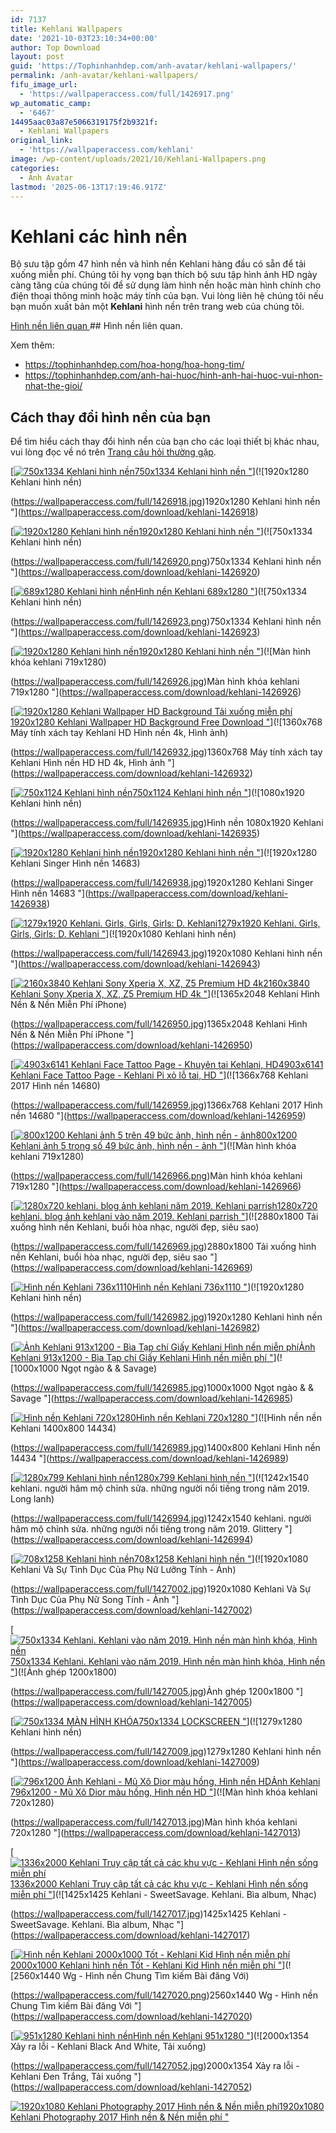 ```yaml
---
id: 7137
title: Kehlani Wallpapers
date: '2021-10-03T23:10:34+00:00'
author: Top Download
layout: post
guid: 'https://Tophinhanhdep.com/anh-avatar/kehlani-wallpapers/'
permalink: /anh-avatar/kehlani-wallpapers/
fifu_image_url:
  - 'https://wallpaperaccess.com/full/1426917.png'
wp_automatic_camp:
  - '6467'
14495aac03a87e5066319175f2b9321f:
  - Kehlani Wallpapers
original_link:
  - 'https://wallpaperaccess.com/kehlani'
image: /wp-content/uploads/2021/10/Kehlani-Wallpapers.png
categories:
  - Ảnh Avatar
lastmod: '2025-06-13T17:19:46.917Z'
---
```

# Kehlani các hình nền

Bộ sưu tập gồm 47 hình nền và hình nền Kehlani hàng đầu có sẵn để tải xuống miễn phí. Chúng tôi hy vọng bạn thích bộ sưu tập hình ảnh HD ngày càng tăng của chúng tôi để sử dụng làm hình nền hoặc màn hình chính cho điện thoại thông minh hoặc máy tính của bạn. Vui lòng liên hệ chúng tôi nếu bạn muốn xuất bản một **Kehlani** hình nền trên trang web của chúng tôi.

[Hình nền liên quan ](#related) ## Hình nền liên quan.

   
 Xem thêm:

   
- <https://tophinhanhdep.com/hoa-hong/hoa-hong-tim/>
- <https://tophinhanhdep.com/anh-hai-huoc/hinh-anh-hai-huoc-vui-nhon-nhat-the-gioi/>

## Cách thay đổi hình nền của bạn

Để tìm hiểu cách thay đổi hình nền của bạn cho các loại thiết bị khác nhau, vui lòng đọc về nó trên [Trang câu hỏi thường gặp](https://tophinhanhdep.com/faq/).

  
[[![750x1334 Kehlani hình nền](https://wallpaperaccess.com/full/1426917.png)750x1334 Kehlani hình nền "](https://wallpaperaccess.com/download/kehlani-1426917)](![1920x1280 Kehlani hình nền)

(https://wallpaperaccess.com/full/1426918.jpg)1920x1280 Kehlani hình nền "](https://wallpaperaccess.com/download/kehlani-1426918)

[[![1920x1280 Kehlani hình nền](https://wallpaperaccess.com/full/1426919.jpg)1920x1280 Kehlani hình nền "](https://wallpaperaccess.com/download/kehlani-1426919)](![750x1334 Kehlani hình nền)

(https://wallpaperaccess.com/full/1426920.png)750x1334 Kehlani hình nền "](https://wallpaperaccess.com/download/kehlani-1426920)

[[![689x1280 Kehlani hình nền](https://wallpaperaccess.com/full/1426922.jpg)Hình nền Kehlani 689x1280 "](https://wallpaperaccess.com/download/kehlani-1426922)](![750x1334 Kehlani hình nền)

(https://wallpaperaccess.com/full/1426923.png)750x1334 Kehlani hình nền "](https://wallpaperaccess.com/download/kehlani-1426923)

[[![1920x1280 Kehlani hình nền](https://wallpaperaccess.com/full/1426924.jpg)1920x1280 Kehlani hình nền "](https://wallpaperaccess.com/download/kehlani-1426924)](![Màn hình khóa kehlani 719x1280)

(https://wallpaperaccess.com/full/1426926.jpg)Màn hình khóa kehlani 719x1280 "](https://wallpaperaccess.com/download/kehlani-1426926)

[[![1920x1280 Kehlani Wallpaper HD Background Tải xuống miễn phí](https://wallpaperaccess.com/full/1426927.jpg)1920x1280 Kehlani Wallpaper HD Background Free Download "](https://wallpaperaccess.com/download/kehlani-1426927)](![1360x768 Máy tính xách tay Kehlani HD Hình nền 4k, Hình ảnh)

(https://wallpaperaccess.com/full/1426932.jpg)1360x768 Máy tính xách tay Kehlani Hình nền HD HD 4k, Hình ảnh "](https://wallpaperaccess.com/download/kehlani-1426932)

[[![750x1124 Kehlani hình nền](https://wallpaperaccess.com/full/1426934.jpg)750x1124 Kehlani hình nền "](https://wallpaperaccess.com/download/kehlani-1426934)](![1080x1920 Kehlani hình nền)

(https://wallpaperaccess.com/full/1426935.jpg)Hình nền 1080x1920 Kehlani "](https://wallpaperaccess.com/download/kehlani-1426935)

[[![1920x1280 Kehlani hình nền](https://wallpaperaccess.com/full/1426937.jpg)1920x1280 Kehlani hình nền "](https://wallpaperaccess.com/download/kehlani-1426937)](![1920x1280 Kehlani Singer Hình nền 14683)

(https://wallpaperaccess.com/full/1426938.jpg)1920x1280 Kehlani Singer Hình nền 14683 "](https://wallpaperaccess.com/download/kehlani-1426938)

[[![1279x1920 Kehlani.  Girls, Girls, Girls: D.  Kehlani](https://wallpaperaccess.com/full/1426941.jpg)1279x1920 Kehlani. Girls, Girls, Girls: D. Kehlani "](https://wallpaperaccess.com/download/kehlani-1426941)](![1920x1080 Kehlani hình nền)

(https://wallpaperaccess.com/full/1426943.jpg)1920x1080 Kehlani hình nền "](https://wallpaperaccess.com/download/kehlani-1426943)

[[![2160x3840 Kehlani Sony Xperia X, XZ, Z5 Premium HD 4k](https://wallpaperaccess.com/full/1426944.jpg)2160x3840 Kehlani Sony Xperia X, XZ, Z5 Premium HD 4k "](https://wallpaperaccess.com/download/kehlani-1426944)](![1365x2048 Kehlani Hình Nền & Nền Miễn Phí iPhone)

(https://wallpaperaccess.com/full/1426950.jpg)1365x2048 Kehlani Hình Nền &amp; Nền Miễn Phí iPhone "](https://wallpaperaccess.com/download/kehlani-1426950)

[[![4903x6141 Kehlani Face Tattoo Page - Khuyên tai Kehlani, HD](https://wallpaperaccess.com/full/1426952.jpg)4903x6141 Kehlani Face Tattoo Page - Kehlani Pi xỏ lỗ tai, HD "](https://wallpaperaccess.com/download/kehlani-1426952)](![1366x768 Kehlani 2017 Hình nền 14680)

(https://wallpaperaccess.com/full/1426959.jpg)1366x768 Kehlani 2017 Hình nền 14680 "](https://wallpaperaccess.com/download/kehlani-1426959)

[[![800x1200 Kehlani ảnh 5 trên 49 bức ảnh, hình nền - ảnh](https://wallpaperaccess.com/full/1426963.jpg)800x1200 Kehlani ảnh 5 trong số 49 bức ảnh, hình nền - ảnh "](https://wallpaperaccess.com/download/kehlani-1426963)](![Màn hình khóa kehlani 719x1280)

(https://wallpaperaccess.com/full/1426966.png)Màn hình khóa kehlani 719x1280 "](https://wallpaperaccess.com/download/kehlani-1426966)

[[![1280x720 kehlani.  blog ảnh kehlani năm 2019. Kehlani parrish](https://wallpaperaccess.com/full/1426967.jpg)1280x720 kehlani. blog ảnh kehlani vào năm 2019. Kehlani parrish "](https://wallpaperaccess.com/download/kehlani-1426967)](![2880x1800 Tải xuống hình nền Kehlani, buổi hòa nhạc, người đẹp, siêu sao)

(https://wallpaperaccess.com/full/1426969.jpg)2880x1800 Tải xuống hình nền Kehlani, buổi hòa nhạc, người đẹp, siêu sao "](https://wallpaperaccess.com/download/kehlani-1426969)

[[![Hình nền Kehlani 736x1110](https://wallpaperaccess.com/full/1426981.jpg)Hình nền Kehlani 736x1110 "](https://wallpaperaccess.com/download/kehlani-1426981)](![1920x1280 Kehlani hình nền)

(https://wallpaperaccess.com/full/1426982.jpg)1920x1280 Kehlani hình nền "](https://wallpaperaccess.com/download/kehlani-1426982)

[[![Ảnh Kehlani 913x1200 - Bìa Tạp chí Giấy Kehlani Hình nền miễn phí](https://wallpaperaccess.com/full/1426983.jpg)Ảnh Kehlani 913x1200 - Bìa Tạp chí Giấy Kehlani Hình nền miễn phí "](https://wallpaperaccess.com/download/kehlani-1426983)](![1000x1000 Ngọt ngào & & Savage)

(https://wallpaperaccess.com/full/1426985.jpg)1000x1000 Ngọt ngào &amp; &amp; Savage "](https://wallpaperaccess.com/download/kehlani-1426985)

[[![Hình nền Kehlani 720x1280](https://wallpaperaccess.com/full/1426988.jpg)Hình nền Kehlani 720x1280 "](https://wallpaperaccess.com/download/kehlani-1426988)](![Hình nền nền Kehlani 1400x800 14434)

(https://wallpaperaccess.com/full/1426989.jpg)1400x800 Kehlani Hình nền 14434 "](https://wallpaperaccess.com/download/kehlani-1426989)

[[![1280x799 Kehlani hình nền](https://wallpaperaccess.com/full/1426992.jpg)1280x799 Kehlani hình nền "](https://wallpaperaccess.com/download/kehlani-1426992)](![1242x1540 kehlani.  người hâm mộ chỉnh sửa.  những người nổi tiếng trong năm 2019. Long lanh)

(https://wallpaperaccess.com/full/1426994.jpg)1242x1540 kehlani. người hâm mộ chỉnh sửa. những người nổi tiếng trong năm 2019. Glittery "](https://wallpaperaccess.com/download/kehlani-1426994)

[[![708x1258 Kehlani hình nền](https://wallpaperaccess.com/full/1427001.jpg)708x1258 Kehlani hình nền "](https://wallpaperaccess.com/download/kehlani-1427001)](![1920x1080 Kehlani Và Sự Tình Dục Của Phụ Nữ Lưỡng Tính - Ảnh)

(https://wallpaperaccess.com/full/1427002.jpg)1920x1080 Kehlani Và Sự Tình Dục Của Phụ Nữ Song Tính - Ảnh "](https://wallpaperaccess.com/download/kehlani-1427002)

[[![750x1334 Kehlani.  Kehlani vào năm 2019. Hình nền màn hình khóa, Hình nền](https://wallpaperaccess.com/full/1427004.jpg)750x1334 Kehlani. Kehlani vào năm 2019. Hình nền màn hình khóa, Hình nền "](https://wallpaperaccess.com/download/kehlani-1427004)](![Ảnh ghép 1200x1800)

(https://wallpaperaccess.com/full/1427005.jpg)Ảnh ghép 1200x1800 "](https://wallpaperaccess.com/download/kehlani-1427005)

[[![750x1334 MÀN HÌNH KHÓA](https://wallpaperaccess.com/full/1427007.jpg)750x1334 LOCKSCREEN "](https://wallpaperaccess.com/download/kehlani-1427007)](![1279x1280 Kehlani hình nền)

(https://wallpaperaccess.com/full/1427009.jpg)1279x1280 Kehlani hình nền "](https://wallpaperaccess.com/download/kehlani-1427009)

[[![796x1200 Ảnh Kehlani - Mũ Xô Dior màu hồng, Hình nền HD](https://wallpaperaccess.com/full/1427012.jpg)Ảnh Kehlani 796x1200 - Mũ Xô Dior màu hồng, Hình nền HD "](https://wallpaperaccess.com/download/kehlani-1427012)](![Màn hình khóa kehlani 720x1280)

(https://wallpaperaccess.com/full/1427013.jpg)Màn hình khóa kehlani 720x1280 "](https://wallpaperaccess.com/download/kehlani-1427013)

[[![1336x2000 Kehlani Truy cập tất cả các khu vực - Kehlani Hình nền sống miễn phí](https://wallpaperaccess.com/full/1427015.jpg)1336x2000 Kehlani Truy cập tất cả các khu vực - Kehlani Hình nền sống miễn phí "](https://wallpaperaccess.com/download/kehlani-1427015)](![1425x1425 Kehlani - SweetSavage.  Kehlani.  Bìa album, Nhạc)

(https://wallpaperaccess.com/full/1427017.jpg)1425x1425 Kehlani - SweetSavage. Kehlani. Bìa album, Nhạc "](https://wallpaperaccess.com/download/kehlani-1427017)

[[![Hình nền Kehlani 2000x1000 Tốt - Kehlani Kid Hình nền miễn phí](https://wallpaperaccess.com/full/1427019.jpg)2000x1000 Kehlani hình nền Tốt - Kehlani Kid Hình nền miễn phí "](https://wallpaperaccess.com/download/kehlani-1427019)](![2560x1440 Wg - Hình nền Chung Tìm kiếm Bài đăng Với)

(https://wallpaperaccess.com/full/1427020.png)2560x1440 Wg - Hình nền Chung Tìm kiếm Bài đăng Với "](https://wallpaperaccess.com/download/kehlani-1427020)

[[![951x1280 Kehlani hình nền](https://wallpaperaccess.com/full/1427036.jpg)Hình nền Kehlani 951x1280 "](https://wallpaperaccess.com/download/kehlani-1427036)](![2000x1354 Xảy ra lỗi - Kehlani Black And White, Tải xuống)

(https://wallpaperaccess.com/full/1427052.jpg)2000x1354 Xảy ra lỗi - Kehlani Đen Trắng, Tải xuống "](https://wallpaperaccess.com/download/kehlani-1427052)

[![1920x1080 Kehlani Photography 2017 Hình nền & Nền miễn phí](https://wallpaperaccess.com/full/1427054.jpg)1920x1080 Kehlani Photography 2017 Hình nền &amp; Nền miễn phí "](https://wallpaperaccess.com/download/kehlani-1427054)
